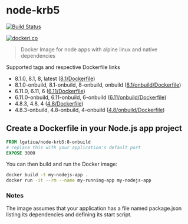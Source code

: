 # node-krb5

[![Build Status](https://travis-ci.org/lgaticaq/node-krb5.svg?branch=master)](https://travis-ci.org/lgaticaq/node-krb5)

[![dockeri.co](http://dockeri.co/image/lgatica/node-krb5)](https://hub.docker.com/r/lgatica/node-krb5/)

> Docker Image for node apps with alpine linux and native dependencies

Supported tags and respective Dockerfile links

- 8.1.0, 8.1, 8, latest ([8.1/Dockerfile](https://github.com/lgaticaq/node-krb5/blob/master/8.1.0/Dockerfile))
- 8.1.0-onbuild, 8.1-onbuild, 8-onbuild, onbuild ([8.1/onbuild/Dockerfile](https://github.com/lgaticaq/node-krb5/blob/master/8.1.0/onbuild/Dockerfile))
- 6.11.0, 6.11, 6 ([6.11/Dockerfile](https://github.com/lgaticaq/node-krb5/blob/master/6.11.0/Dockerfile))
- 6.11.0-onbuild, 6.11-onbuild, 6-onbuild ([6.11/onbuild/Dockerfile](https://github.com/lgaticaq/node-krb5/blob/master/6.11.0/onbuild/Dockerfile))
- 4.8.3, 4.8, 4 ([4.8/Dockerfile](https://github.com/lgaticaq/node-krb5/blob/master/4.8.3/Dockerfile))
- 4.8.3-onbuild, 4.8-onbuild, 4-onbuild ([4.8/onbuild/Dockerfile](https://github.com/lgaticaq/node-krb5/blob/master/4.8.3/onbuild/Dockerfile))

## Create a Dockerfile in your Node.js app project
```dockerfile
FROM lgatica/node-krb5:8-onbuild
# replace this with your application's default port
EXPOSE 3000
```

You can then build and run the Docker image:

```bash
docker build -t my-nodejs-app .
docker run -it --rm --name my-running-app my-nodejs-app
```

### Notes
The image assumes that your application has a file named package.json listing its dependencies and defining its start script.
